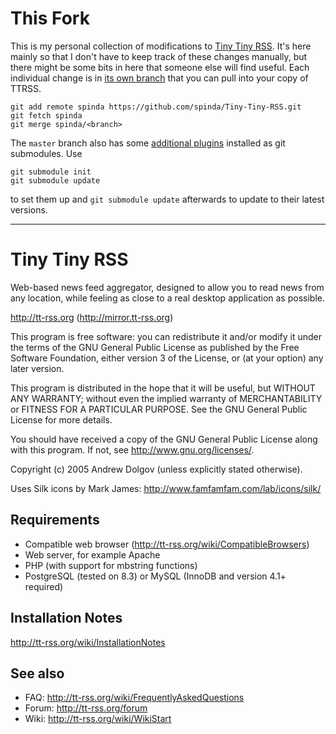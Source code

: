 This Fork
=========

This is my personal collection of modifications to [Tiny Tiny
RSS](http://tt-rss.org). It's here mainly so that I don't have to keep track of
these changes manually, but there might be some bits in here that someone else
will find useful. Each individual change is in [its own
branch](https://github.com/spinda/Tiny-Tiny-RSS/branches) that you can pull
into your copy of TTRSS.

```
git add remote spinda https://github.com/spinda/Tiny-Tiny-RSS.git
git fetch spinda
git merge spinda/<branch>
```

The `master` branch also has some [additional
plugins](https://github.com/spinda/Tiny-Tiny-RSS/blob/master/.gitmodules)
installed as git submodules. Use

```
git submodule init
git submodule update
```

to set them up and `git submodule update` afterwards to update to their latest
versions.
___

Tiny Tiny RSS
=============

Web-based news feed aggregator, designed to allow you to read news from 
any location, while feeling as close to a real desktop application as possible.

http://tt-rss.org (http://mirror.tt-rss.org)

This program is free software: you can redistribute it and/or modify
it under the terms of the GNU General Public License as published by
the Free Software Foundation, either version 3 of the License, or
(at your option) any later version.

This program is distributed in the hope that it will be useful,
but WITHOUT ANY WARRANTY; without even the implied warranty of
MERCHANTABILITY or FITNESS FOR A PARTICULAR PURPOSE.  See the
GNU General Public License for more details.

You should have received a copy of the GNU General Public License
along with this program.  If not, see <http://www.gnu.org/licenses/>.

Copyright (c) 2005 Andrew Dolgov (unless explicitly stated otherwise).

Uses Silk icons by Mark James: http://www.famfamfam.com/lab/icons/silk/

## Requirements

* Compatible web browser (http://tt-rss.org/wiki/CompatibleBrowsers)
* Web server, for example Apache
* PHP (with support for mbstring functions)
* PostgreSQL (tested on 8.3) or MySQL (InnoDB and version 4.1+ required)
		
## Installation Notes

http://tt-rss.org/wiki/InstallationNotes

## See also

* FAQ: http://tt-rss.org/wiki/FrequentlyAskedQuestions
* Forum: http://tt-rss.org/forum
* Wiki: http://tt-rss.org/wiki/WikiStart
